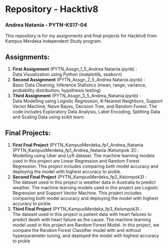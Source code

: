 
# Repository - Hacktiv8 </br>
### Andrea Natania - PYTN-KS17-04

This repository is for my assignments and final projects for Hacktiv8 from Kampus Merdeka Independent Study program. </br>

## **Assignments:**
1. **First Assignment** (PYTN_Assgn_1_5_Andrea Natania.ipynb) : </br> Data Visualization using Python (matplotlib, seaborn)
2. **Second Assignment** (PYTN_Assgn_2_5_Andrea Natania.ipynb) : </br>Basic Data Cleaning,  Inference Statistics (mean, range, variance, probability distribution, hypothesis testing)
3. **Third Assignment** (PYTN_Assgn_3_5_Andrea_Natania.ipynb) : </br> Data Modelling using Logistic Regression, K-Nearest Neighbors, Support Vector Machine, Naive Bayes, Decision Tree, and Random Forest. The code includes Exploratory Data Analysis, Label Encoding, Splitting Data and Scaling Data using scikit learn.

## **Final Projects:**
1. **First Fnal Project** (PYTN_KampusMerdeka_fp1_Andrea_Natania (PYTN_KampusMerdeka_fp1_Andrea_Natania (Kelompok 3)) : </br>Modelling using Uber and Lyft dataset. The machine learning models used in this project are Linear Regression and Random Forest Regression. This project includes comparing both model accuracy and deploying the model with highest accuracy to pickle.
2. **Second Final Project** (PYTN_KampusMerdeka_fp2_Kelompok3) :</br> The dataset used in this project is weather data in Australia to predict weather. The machine learning models used in this project are Logistic Regression and Support Vector Machine. This project includes comparing both model accuracy and deploying the model with highest accuracy to pickle.
3. **Third Final Project** (PYTN_KampusMerdeka_fp3_Kelompok3) : </br>The dataset used in this project is patient data with heart failures to predict death with heart failure as the cause. The machine learning model used in this project are Random Forest Model. In this project, we compare the Random Forest Classifier model with and without hyperparameter tuning, and deployed the model with highest accuracy to pickle

   
